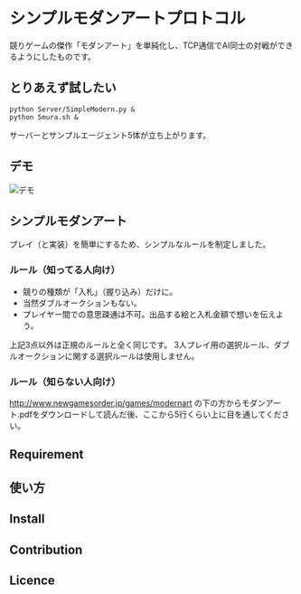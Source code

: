 シンプルモダンアートプロトコル
====

競りゲームの傑作「モダンアート」を単純化し、TCP通信でAI同士の対戦ができるようにしたものです。

## とりあえず試したい

    python Server/SimpleModern.py &
    python 5mura.sh &
    
サーバーとサンプルエージェント5体が立ち上がります。

## デモ
![デモ](https://imgur.com/YEtB1Kw.gif)

## シンプルモダンアート

プレイ（と実装）を簡単にするため、シンプルなルールを制定しました。

### ルール（知ってる人向け）

- 競りの種類が「入札」（握り込み）だけに。
- 当然ダブルオークションもない。
- プレイヤー間での意思疎通は不可。出品する絵と入札金額で想いを伝えよう。

上記3点以外は正規のルールと全く同じです。
3人プレイ用の選択ルール、ダブルオークションに関する選択ルールは使用しません。

### ルール（知らない人向け）

http://www.newgamesorder.jp/games/modernart
の下の方からモダンアート.pdfをダウンロードして読んだ後、ここから5行くらい上に目を通してください。

## Requirement

## 使い方

## Install

## Contribution

## Licence
